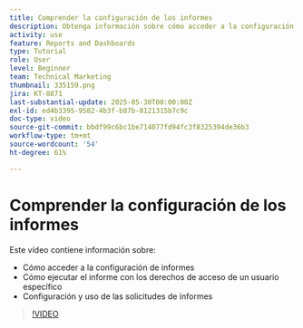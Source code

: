 ```yaml
---
title: Comprender la configuración de los informes
description: Obtenga información sobre cómo acceder a la configuración de los informes de Workfront y para qué se utilizan algunas configuraciones de informes comunes.
activity: use
feature: Reports and Dashboards
type: Tutorial
role: User
level: Beginner
team: Technical Marketing
thumbnail: 335159.png
jira: KT-8871
last-substantial-update: 2025-05-30T00:00:00Z
exl-id: ed4b3395-9582-4b3f-b87b-8121315b7c9c
doc-type: video
source-git-commit: bbdf99c6bc1be714077fd94fc3f8325394de36b3
workflow-type: tm+mt
source-wordcount: '54'
ht-degree: 61%

---
```


# Comprender la configuración de los informes

Este vídeo contiene información sobre:

* Cómo acceder a la configuración de informes
* Cómo ejecutar el informe con los derechos de acceso de un usuario específico
* Configuración y uso de las solicitudes de informes

>[!VIDEO](https://video.tv.adobe.com/v/3445866/?quality=12&learn=on&enablevpops=1&captions=spa)
